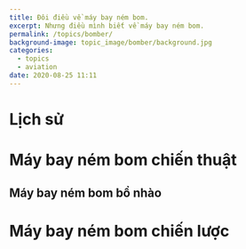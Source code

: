```yaml
---
title: Đôi điều về máy bay ném bom.
excerpt: Nhưng điều mình biết về máy bay ném bom.
permalink: /topics/bomber/
background-image: topic_image/bomber/background.jpg
categories:
  - topics
  - aviation
date: 2020-08-25 11:11
---
```


# Lịch sử 

# Máy bay ném bom chiến thuật

## Máy bay ném bom bổ nhào

# Máy bay ném bom chiến lược

